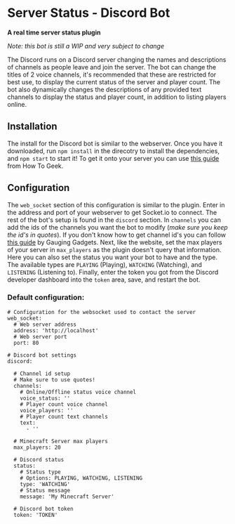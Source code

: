 # Server Status - Discord Bot
**A real time server status plugin**

*Note: this bot is still a WIP and very subject to change*

The Discord runs on a Discord server changing the names and descriptions of channels as people leave and join the server. The bot can change the titles of 2 voice channels, it's recommended that these are restricted for best use, to display the current status of the server and player count. The bot also dynamically changes the descriptions of any provided text channels to display the status and player count, in addition to listing players online.

## Installation
The install for the Discord bot is similar to the webserver. Once you have it downloaded, run `npm install` in the direcotry to install the dependencies, and `npm start` to start it! To get it onto your server you can use [this guide](https://www.howtogeek.com/364225/how-to-make-your-own-discord-bot/) from How To Geek.

## Configuration
The `web_socket` section of this configuration is similar to the plugin. Enter in the address and port of your webserver to get Socket.io to connect. The rest of the bot's setup is found in the `discord` section. In `channels` you can add the ids of the channels you want the bot to modify (*make sure you keep the id's in quotes*). If you don't know how to get channel id's you can follow [this guide](https://www.youtube.com/watch?v=NLWtSHWKbAI) by Gauging Gadgets. Next, like the website, set the max players of your server in `max_players` as the plugin doesn't query that information. Here you can also set the status you want your bot to have and the type. The available types are `PLAYING` (Playing), `WATCHING` (Watching), and `LISTENING` (Listening to). Finally, enter the token you got from the Discord developer dashboard into the `token` area, save, and restart the bot.

### Default configuration:
```
# Configuration for the websocket used to contact the server
web_socket:
  # Web server address
  address: 'http://localhost'
  # Web server port
  port: 80

# Discord bot settings
discord:
  
  # Channel id setup
  # Make sure to use quotes!
  channels:
    # Online/Offline status voice channel
    voice_status: ''
    # Player count voice channel
    voice_players: ''
    # Player count text channels
    text:
      - ''
  
  # Minecraft Server max players
  max_players: 20
  
  # Discord status
  status:
    # Status type
    # Options: PLAYING, WATCHING, LISTENING
    type: 'WATCHING'
    # Status message
    message: 'My Minecraft Server'
  
  # Discord bot token
  token: 'TOKEN'
```
